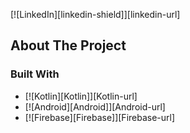<!-- Improved compatibility of back to top link: See: https://github.com/othneildrew/Best-README-Template/pull/73 -->
<a name="readme-top"></a>

[![LinkedIn][linkedin-shield]][linkedin-url]

## About The Project


### Built With

* [![Kotlin][Kotlin]][Kotlin-url]
* [![Android][Android]][Android-url]
* [![Firebase][Firebase]][Firebase-url]
